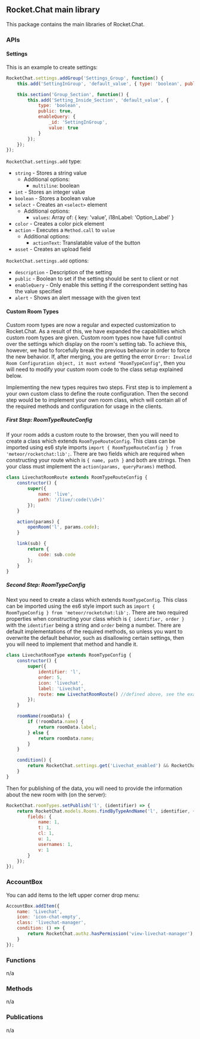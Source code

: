 ## Rocket.Chat main library

This package contains the main libraries of Rocket.Chat.

### APIs

#### Settings

This is an example to create settings:
```javascript
RocketChat.settings.addGroup('Settings_Group', function() {
    this.add('SettingInGroup', 'default_value', { type: 'boolean', public: true });

    this.section('Group_Section', function() {
        this.add('Setting_Inside_Section', 'default_value', {
            type: 'boolean',
            public: true,
            enableQuery: {
                _id: 'SettingInGroup',
                value: true
            }
        });
    });
});
```

`RocketChat.settings.add` type:

* `string` - Stores a string value
    * Additional options:
        * `multiline`: boolean
* `int` - Stores an integer value
* `boolean` - Stores a boolean value
* `select` - Creates an `<select>` element
    * Additional options:
        * `values`: Array of: { key: 'value', i18nLabel: 'Option_Label' }
* `color` - Creates a color pick element
* `action` - Executes a `Method.call` to `value`
    * Additional options:
        * `actionText`: Translatable value of the button
* `asset` - Creates an upload field

`RocketChat.settings.add` options:

* `description` - Description of the setting
* `public` - Boolean to set if the setting should be sent to client or not
* `enableQuery` - Only enable this setting if the correspondent setting has the value specified
* `alert` - Shows an alert message with the given text

#### Custom Room Types
Custom room types are now a regular and expected customization to Rocket.Chat. As a result of this, we have expanded
the capabilities which custom room types are given. Custom room types now have full control over the settings which
display on the room's setting tab. To achieve this, however, we had to forcefully break the previous behavior in order
to force the new behavior. If, after merging, you are getting the error `Error: Invalid Room Configuration object, it must extend "RoomTypeConfig"`,
then you will need to modify your custom room code to the class setup explained below.

Implementing the new types requires two steps. First step is to implement a your own custom class to define the route configuration.
Then the second step would be to implement your own room class, which will contain all of the required methods and configuration
for usage in the clients.

##### First Step: RoomTypeRouteConfig
If your room adds a custom route to the browser, then you will need to create a class which extends `RoomTypeRouteConfig`.
This class can be imported using es6 style imports `import { RoomTypeRouteConfig } from 'meteor/rocketchat:lib';`. There
are two fields which are required when constructing your route which is `{ name, path }` and both are strings. Then your
class must implement the `action(params, queryParams)` method.

```javascript
class LivechatRoomRoute extends RoomTypeRouteConfig {
	constructor() {
		super({
			name: 'live',
			path: '/live/:code(\\d+)'
		});
	}

	action(params) {
		openRoom('l', params.code);
	}

	link(sub) {
		return {
			code: sub.code
		};
	}
}
```

##### Second Step: RoomTypeConfig
Next you need to create a class which extends `RoomTypeConfig`. This class can be imported using the es6 style import
such as `import { RoomTypeConfig } from 'meteor/rocketchat:lib';`. There are two required properties when constructing
your class which is `{ identifier, order }` with the `identifier` being a string and `order` being a number. There are
default implementations of the required methods, so unless you want to overwrite the default behavior, such as disallowing
certain settings, then you will need to implement that method and handle it.

```javascript
class LivechatRoomType extends RoomTypeConfig {
	constructor() {
		super({
			identifier: 'l',
			order: 5,
			icon: 'livechat',
			label: 'Livechat',
			route: new LivechatRoomRoute() //defined above, see the example
		});
	}

	roomName(roomData) {
		if (!roomData.name) {
			return roomData.label;
		} else {
			return roomData.name;
		}
	}

	condition() {
		return RocketChat.settings.get('Livechat_enabled') && RocketChat.authz.hasPermission('view-l-room');
	}
}
```

Then for publishing of the data, you will need to provide the information about the new room with (on the server):

```javascript
RocketChat.roomTypes.setPublish('l', (identifier) => {
    return RocketChat.models.Rooms.findByTypeAndName('l', identifier, {
        fields: {
            name: 1,
            t: 1,
            cl: 1,
            u: 1,
            usernames: 1,
            v: 1
        }
    });
});
```

### AccountBox

You can add items to the left upper corner drop menu:
```javascript
AccountBox.addItem({
    name: 'Livechat',
    icon: 'icon-chat-empty',
    class: 'livechat-manager',
    condition: () => {
        return RocketChat.authz.hasPermission('view-livechat-manager');
    }
});
```

### Functions
n/a

### Methods
n/a

### Publications
n/a
